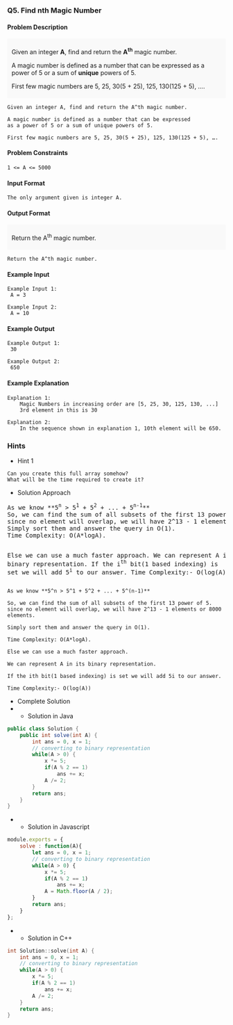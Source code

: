 ### Q5. Find nth Magic Number
#### Problem Description
<div style="background-color: #f9f9f9; padding: 5px 10px;">
    <p>Given an integer <strong>A</strong>, find and return 
    the <strong>A<sup>th</sup></strong> magic number.</p>
    <p>A magic number is defined as a number that can be 
    expressed as a power of 5 or a sum 
    of <strong>unique</strong> powers of 5.</p>
    <p>First few magic numbers are 5, 25, 30(5 + 25), 125, 130(125 + 5), ….</p>
</div>

```text
Given an integer A, find and return the A^th magic number.

A magic number is defined as a number that can be expressed 
as a power of 5 or a sum of unique powers of 5.

First few magic numbers are 5, 25, 30(5 + 25), 125, 130(125 + 5), ….
```
#### Problem Constraints
```text
1 <= A <= 5000
```
#### Input Format
```text
The only argument given is integer A.
```
#### Output Format
<div style="background-color: #f9f9f9; padding: 5px 10px;">
    <p>Return the A<sup>th</sup> magic number.</p>
</div>

```text
Return the A^th magic number.
```
#### Example Input
```text
Example Input 1:
 A = 3

Example Input 2:
 A = 10
```
#### Example Output
```text
Example Output 1:
 30

Example Output 2:
 650
```
#### Example Explanation
```text
Explanation 1:
    Magic Numbers in increasing order are [5, 25, 30, 125, 130, ...]
    3rd element in this is 30

Explanation 2:
    In the sequence shown in explanation 1, 10th element will be 650.
```
### Hints
* Hint 1
```text
Can you create this full array somehow?
What will be the time required to create it?
```
* Solution Approach
<div><pre>As we know **5<sup>n</sup> &gt; 5<sup>1</sup> + 5<sup>2</sup> + ... + 5<sup>n-1</sup>**
So, we can find the sum of all subsets of the first 13 power of 5.
since no element will overlap, we will have 2^13 - 1 elements or 8000 elements.
Simply sort them and answer the query in O(1).
Time Complexity: O(A*logA).

Else we can use a much faster approach.
We can represent A in its binary representation.
If the i<sup>th</sup> bit(1 based indexing) is set we will add 5<sup>i</sup> to our answer.
Time Complexity:- O(log(A))
</pre></div>

```text
As we know **5^n > 5^1 + 5^2 + ... + 5^(n-1)**

So, we can find the sum of all subsets of the first 13 power of 5.
since no element will overlap, we will have 2^13 - 1 elements or 8000 elements.

Simply sort them and answer the query in O(1).

Time Complexity: O(A*logA).

Else we can use a much faster approach.

We can represent A in its binary representation.

If the ith bit(1 based indexing) is set we will add 5i to our answer.

Time Complexity:- O(log(A))
```
* Complete Solution
* * Solution in Java
```java
public class Solution {
    public int solve(int A) {
        int ans = 0, x = 1;
        // converting to binary representation
        while(A > 0) {
            x *= 5;
            if(A % 2 == 1)    
                ans += x;
            A /= 2;
        }
        return ans;
    }
}
```
* * Solution in Javascript
```javascript
module.exports = { 
	solve : function(A){
        let ans = 0, x = 1;
        // converting to binary representation
        while(A > 0) {
            x *= 5;
            if(A % 2 == 1)
                ans += x;
            A = Math.floor(A / 2);
        }
        return ans;
	}
};
```
* * Solution in C++
```cpp
int Solution::solve(int A) {
    int ans = 0, x = 1;
    // converting to binary representation
    while(A > 0) {
        x *= 5;
        if(A % 2 == 1)    
            ans += x;
        A /= 2;
    }
    return ans;
}
```

